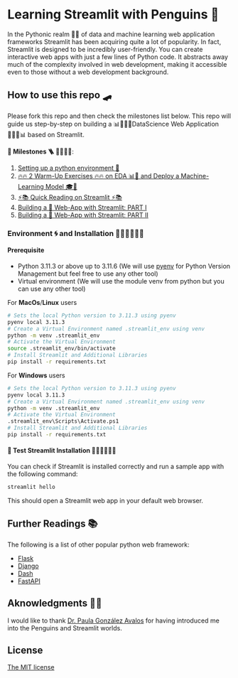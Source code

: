 # Learning Streamlit with Penguins 🐧 
In the Pythonic realm 🐍👑  of data and machine learning web application frameworks Streamlit has been acquiring quite a lot of popularity. In fact, Streamlit is designed  to be incredibly user-friendly. You can create interactive web apps with just a few lines of Python code. It abstracts away much of the complexity involved in web development, making it accessible even to those without a web development background. 

## How to use this repo 🛹
Please fork this repo and then check the milestones list below.
This repo will guide us step-by-step on building a 📊🧑🏽‍🔬DataScience Web Application 🧑🏽‍🔬📊 based on Streamlit. 

__🗿 Milestones 🪜 🎯👷🏽‍♀️__:
1. [Setting up a python environment 🐍](README.md#environment-🌀-and-installation-👩🏽‍🔧👨🏽‍🔧)
2. [🔥🔥 2 Warm-Up Exercises 🔥🔥 on EDA 📊🌈 and  Deploy a Machine-Learning Model 🎓🤖](warmup_exercises/README.md)
3. [⚡️📚 Quick Reading on Streamlit ⚡️📚](streamlit_exercise/streamlit.md)
4. [Building a 🐧 Web-App with Streamlit: PART I](streamlit_exercise/EDA_st_tutorial.md)
5. [Building a 🐧 Web-App with Streamlit: PART II](streamlit_exercise/predict_st_tutorial.md)

### Environment 🌀 and Installation 👩🏽‍🔧👨🏽‍🔧
#### Prerequisite
+ Python 3.11.3 or above up to 3.11.6 (We will use [pyenv](https://github.com/pyenv/pyenv#simple-python-version-management-pyenv) for Python Version Management but feel free to use any other tool)
+ Virtual environment (We will use the module venv from python but you can use any other tool)


For __MacOs__/__Linux__ users
```bash
# Sets the local Python version to 3.11.3 using pyenv
pyenv local 3.11.3 
# Create a Virtual Environment named .streamlit_env using venv
python -m venv .streamlit_env
# Activate the Virtual Environment
source .streamlit_env/bin/activate
# Install Streamlit and Additional Libraries
pip install -r requirements.txt
```

For __Windows__ users


```bash
# Sets the local Python version to 3.11.3 using pyenv
pyenv local 3.11.3 
# Create a Virtual Environment named .streamlit_env using venv
python -m venv .streamlit_env
# Activate the Virtual Environment
.streamlit_env\Scripts\Activate.ps1
# Install Streamlit and Additional Libraries
pip install -r requirements.txt
```



#### 🧪 Test Streamlit Installation 👨🏽‍🔧👩🏽‍🔧
You can check if Streamlit is installed correctly and run a sample app with the following command:
```bash
streamlit hello
```
This should open a Streamlit web app in your default web browser. 

## Further Readings 📚
The following is a list of other popular python web framework:
+ [Flask](https://flask.palletsprojects.com/en/3.0.x/)
+ [Django](https://www.djangoproject.com)
+ [Dash](https://dash.plotly.com)
+ [FastAPI](https://fastapi.tiangolo.com)

## Aknowledgments 🙏🏼
I would like to thank [Dr. Paula González Avalos](https://github.com/pga99?tab=repositories) for having introduced me into the Penguins and Streamlit worlds. 


## License
[The MIT license](LICENSE)
